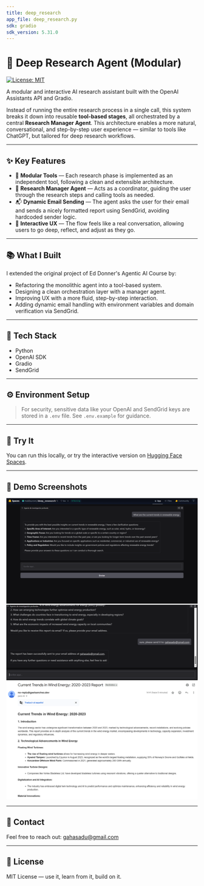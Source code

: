```yaml
---
title: deep_research
app_file: deep_research.py
sdk: gradio
sdk_version: 5.31.0
---
```


# 🧠 Deep Research Agent (Modular)

[![License: MIT](https://img.shields.io/badge/License-MIT-yellow.svg)](LICENSE)

A modular and interactive AI research assistant built with the OpenAI Assistants API and Gradio.

Instead of running the entire research process in a single call, this system breaks it down into reusable **tool-based stages**, all orchestrated by a central **Research Manager Agent**. This architecture enables a more natural, conversational, and step-by-step user experience — similar to tools like ChatGPT, but tailored for deep research workflows.

---

## ✨ Key Features

- 🔧 **Modular Tools** — Each research phase is implemented as an independent tool, following a clean and extensible architecture.
- 🧠 **Research Manager Agent** — Acts as a coordinator, guiding the user through the research steps and calling tools as needed.
- 📬 **Dynamic Email Sending** — The agent asks the user for their email and sends a nicely formatted report using SendGrid, avoiding hardcoded sender logic.
- 💬 **Interactive UX** — The flow feels like a real conversation, allowing users to go deep, reflect, and adjust as they go.

---

## 📚 What I Built

I extended the original project of Ed Donner's Agentic AI Course by:

- Refactoring the monolithic agent into a tool-based system.
- Designing a clean orchestration layer with a manager agent.
- Improving UX with a more fluid, step-by-step interaction.
- Adding dynamic email handling with environment variables and domain verification via SendGrid.

---

## 💼 Tech Stack

- Python
- OpenAI SDK
- Gradio
- SendGrid

---

## ⚙️ Environment Setup

> For security, sensitive data like your OpenAI and SendGrid keys are stored in a `.env` file. See `.env.example` for guidance.

---

## 🧪 Try It

You can run this locally, or try the interactive version on [Hugging Face Spaces](https://huggingface.co/spaces/maldaurore/deep_research).

---

## 🚀 Demo Screenshots

![screenshot](screenshots/screenshot-1.png) 
![screenshot](screenshots/screenshot-2.png)
![screenshot](screenshots/email-report.png)

---

## 📩 Contact

Feel free to reach out: [gahasadu@gmail.com](mailto:gahasadu@gmail.com)

---

## 📝 License

MIT License — use it, learn from it, build on it.
